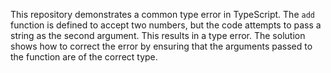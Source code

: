 This repository demonstrates a common type error in TypeScript. The `add` function is defined to accept two numbers, but the code attempts to pass a string as the second argument. This results in a type error. The solution shows how to correct the error by ensuring that the arguments passed to the function are of the correct type.